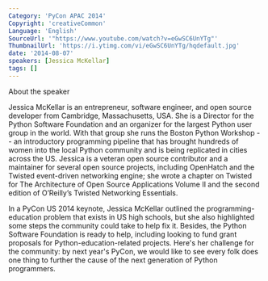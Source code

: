 ```yaml
---
Category: 'PyCon APAC 2014'
Copyright: 'creativeCommon'
Language: 'English'
SourceUrl: '"https://www.youtube.com/watch?v=eGwSC6UnYTg"'
ThumbnailUrl: 'https://i.ytimg.com/vi/eGwSC6UnYTg/hqdefault.jpg'
date: '2014-08-07'
speakers: [Jessica McKellar]
tags: []
---
```

About the speaker

Jessica McKellar is an entrepreneur, software engineer, and open source developer from Cambridge, Massachusetts, USA. She is a Director for the Python Software Foundation and an organizer for the largest Python user group in the world. With that group she runs the Boston Python Workshop -- an introductory programming pipeline that has brought hundreds of women into the local Python community and is being replicated in cities across the US. Jessica is a veteran open source contributor and a maintainer for several open source projects, including OpenHatch and the Twisted event-driven networking engine; she wrote a chapter on Twisted for The Architecture of Open Source Applications Volume II and the second edition of O’Reilly’s Twisted Networking Essentials.

In a PyCon US 2014 keynote, Jessica McKellar outlined the programming-education problem that exists in US high schools, but she also highlighted some steps the community could take to help fix it. Besides, the Python Software Foundation is ready to help, including looking to fund grant proposals for Python-education-related projects. Here's her challenge for the community: by next year's PyCon, we would like to see every folk does one thing to further the cause of the next generation of Python programmers.